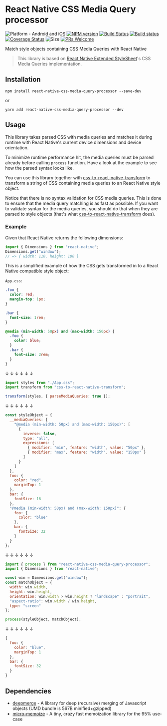 # React Native CSS Media Query processor

![Platform - Android and iOS](https://img.shields.io/badge/platform-Android%20%7C%20iOS-blue.svg)
[![NPM version](http://img.shields.io/npm/v/react-native-css-media-query-processor.svg)](https://www.npmjs.org/package/react-native-css-media-query-processor)
[![Build Status](https://travis-ci.org/kristerkari/react-native-css-media-query-processor.svg?branch=master)](https://travis-ci.org/kristerkari/react-native-css-media-query-processor)
[![Build status](https://ci.appveyor.com/api/projects/status/1itowtpn7a51rc5x/branch/master?svg=true)](https://ci.appveyor.com/project/kristerkari/react-native-css-media-query-processor/branch/master)
[![Coverage Status](https://coveralls.io/repos/github/kristerkari/react-native-css-media-query-processor/badge.svg?branch=master)](https://coveralls.io/github/kristerkari/react-native-css-media-query-processor?branch=master)
![Size](https://img.shields.io/bundlephobia/minzip/react-native-css-media-query-processor.svg)
[![PRs Welcome](https://img.shields.io/badge/PRs-welcome-brightgreen.svg)](https://egghead.io/courses/how-to-contribute-to-an-open-source-project-on-github)

Match style objects containing CSS Media Queries with React Native

> This library is based on [React Native Extended StyleSheet](https://github.com/vitalets/react-native-extended-stylesheet)'s CSS Media Queries implementation.

## Installation

```
npm install react-native-css-media-query-processor --save-dev
```

or

```
yarn add react-native-css-media-query-processor --dev
```

## Usage

This library takes parsed CSS with media queries and matches it during runtime with React Native's current device dimensions and device orientation.

To minimize runtime performance hit, the media queries must be parsed already before calling `process` function. Have a look at the example to see how the parsed syntax looks like.

You can use this library together with [css-to-react-native-transform](https://github.com/kristerkari/css-to-react-native-transform) to transform a string of CSS containing media queries to an React Native style object.

Notice that there is no syntax validation for CSS media queries. This is done to ensure that the media query matching is as fast as possible. If you want to validate syntax for the media queries, you should do that when they are parsed to style objects (that's what [css-to-react-native-transform](https://github.com/kristerkari/css-to-react-native-transform) does).

### Example

Given that React Native returns the following dimensions:

```js
import { Dimensions } from "react-native";
Dimensions.get("window");
// => { width: 110, height: 100 }
```

This is a simplified example of how the CSS gets transformed in to a React Native compatible style object:

`App.css`:

```css
.foo {
  color: red;
  margin-top: 1px;
}

.bar {
  font-size: 1rem;
}

@media (min-width: 50px) and (max-width: 150px) {
  .foo {
    color: blue;
  }
  .bar {
    font-size: 2rem;
  }
}
```

↓ ↓ ↓ ↓ ↓ ↓

```js
import styles from "./App.css";
import transform from "css-to-react-native-transform";

transform(styles, { parseMediaQueries: true });
```

↓ ↓ ↓ ↓ ↓ ↓

```js
const styleObject = {
  __mediaQueries: {
    "@media (min-width: 50px) and (max-width: 150px)": [
      {
        inverse: false,
        type: "all",
        expressions: [
          { modifier: "min", feature: "width", value: "50px" },
          { modifier: "max", feature: "width", value: "150px" }
        ]
      }
    ]
  },
  foo: {
    color: "red",
    marginTop: 1
  },
  bar: {
    fontSize: 16
  },
  "@media (min-width: 50px) and (max-width: 150px)": {
    foo: {
      color: "blue"
    },
    bar: {
      fontSize: 32
    }
  }
};
```

↓ ↓ ↓ ↓ ↓ ↓

```js
import { process } from "react-native-css-media-query-processor";
import { Dimensions } from "react-native";

const win = Dimensions.get("window");
const matchObject = {
  width: win.width,
  height: win.height,
  orientation: win.width > win.height ? "landscape" : "portrait",
  "aspect-ratio": win.width / win.height,
  type: "screen"
};

process(styleObject, matchObject);
```

↓ ↓ ↓ ↓ ↓ ↓

```js
{
  foo: {
    color: "blue",
    marginTop: 1
  },
  bar: {
    fontSize: 32
  }
}
```

## Dependencies

- [deepmerge](https://github.com/KyleAMathews/deepmerge) - A library for deep (recursive) merging of Javascript objects (UMD bundle is 567B minified+gzipped)
- [micro-memoize](https://github.com/planttheidea/micro-memoize) - A tiny, crazy fast memoization library for the 95% use-case
